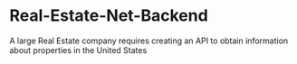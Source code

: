 # Real-Estate-Net-Backend
A large Real Estate company requires creating an API to obtain information about properties in the United States
